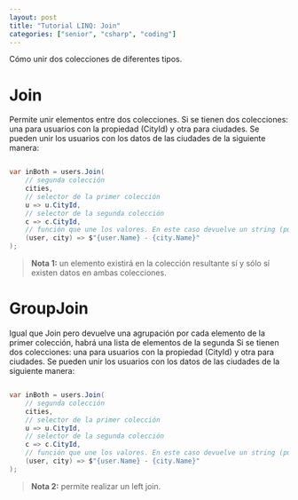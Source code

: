 ```yaml
---
layout: post
title: "Tutorial LINQ: Join"
categories: ["senior", "csharp", "coding"]
---
```


Cómo unir dos colecciones de diferentes tipos<!--more-->.

# Join

Permite unir elementos entre dos colecciones.
Si se tienen dos colecciones: una para usuarios con la propiedad (CityId) y otra para ciudades.
Se pueden unir los usuarios con los datos de las ciudades de la siguiente manera:

```csharp

var inBoth = users.Join(
    // segunda colección
    cities,
    // selector de la primer colección
    u => u.CityId,
    // selector de la segunda colección
    c => c.CityId,
    // función que une los valores. En este caso devuelve un string (puede ser otro objeto)
    (user, city) => $"{user.Name} - {city.Name}"
);
```

> **Nota 1:** un elemento existirá en la colección resultante sí y sólo sí existen datos en ambas colecciones.

# GroupJoin

Igual que Join pero devuelve una agrupación por cada elemento de la primer colección, habrá una lista de elementos de la segunda
Si se tienen dos colecciones: una para usuarios con la propiedad (CityId) y otra para ciudades.
Se pueden unir los usuarios con los datos de las ciudades de la siguiente manera:

```csharp

var inBoth = users.Join(
    // segunda colección
    cities,
    // selector de la primer colección
    u => u.CityId,
    // selector de la segunda colección
    c => c.CityId,
    // función que une los valores. En este caso devuelve un string (puede ser otro objeto)
    (user, city) => $"{user.Name} - {city.Name}"
);
```

> **Nota 2:** permite realizar un left join.
